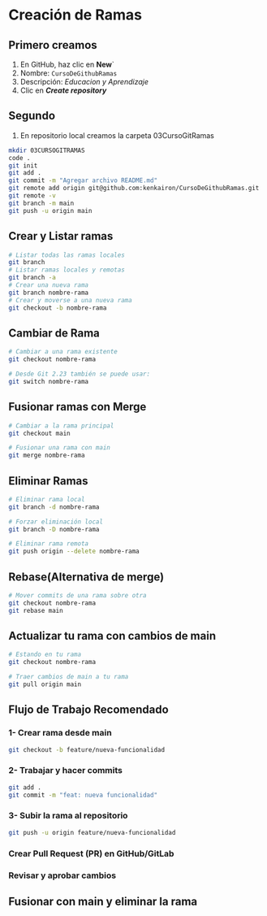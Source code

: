 # Creación de Ramas

## Primero creamos  
1. En GitHub, haz clic en **New**`
2. Nombre: `CursoDeGithubRamas`
3. Descripción: *Educacion y Aprendizaje*
4. Clic en ***Create repository***

## Segundo
1. En repositorio local creamos la carpeta 03CursoGitRamas
```sh
mkdir 03CURSOGITRAMAS
code .
git init
git add .
git commit -m "Agregar archivo README.md"
git remote add origin git@github.com:kenkairon/CursoDeGithubRamas.git
git remote -v
git branch -m main
git push -u origin main
```
## Crear y Listar ramas

```bash 
# Listar todas las ramas locales
git branch
# Listar ramas locales y remotas
git branch -a
# Crear una nueva rama
git branch nombre-rama
# Crear y moverse a una nueva rama
git checkout -b nombre-rama
```

## Cambiar de Rama
```bash
# Cambiar a una rama existente
git checkout nombre-rama

# Desde Git 2.23 también se puede usar:
git switch nombre-rama

```

## Fusionar ramas con Merge

```bash
# Cambiar a la rama principal
git checkout main

# Fusionar una rama con main
git merge nombre-rama

```

## Eliminar Ramas
```bash
# Eliminar rama local
git branch -d nombre-rama

# Forzar eliminación local
git branch -D nombre-rama

# Eliminar rama remota
git push origin --delete nombre-rama

```
## Rebase(Alternativa de merge)

```bash
# Mover commits de una rama sobre otra
git checkout nombre-rama
git rebase main

```
## Actualizar tu rama con cambios de main
```bash
# Estando en tu rama
git checkout nombre-rama

# Traer cambios de main a tu rama
git pull origin main

```
## Flujo de Trabajo Recomendado

### 1- Crear rama desde main

```bash
git checkout -b feature/nueva-funcionalidad

```
### 2- Trabajar y hacer commits
```bash
git add .
git commit -m "feat: nueva funcionalidad"

```
### 3- Subir la rama al repositorio
```bash
git push -u origin feature/nueva-funcionalidad

```
### Crear Pull Request (PR) en GitHub/GitLab

### Revisar y aprobar cambios

## Fusionar con main y eliminar la rama